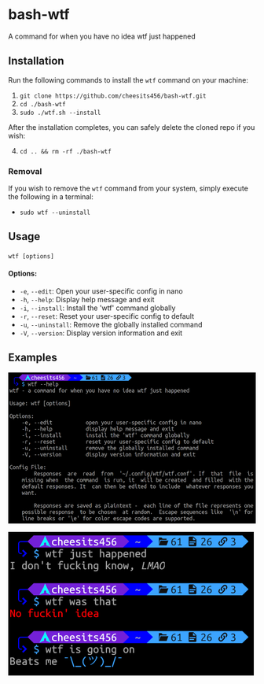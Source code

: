 # bash-wtf
A command for when you have no idea wtf just happened

## Installation

Run the following commands to install the `wtf` command on your machine:

1. `git clone https://github.com/cheesits456/bash-wtf.git`
2. `cd ./bash-wtf`
3. `sudo ./wtf.sh --install`

After the installation completes, you can safely delete the cloned repo if you wish:

4. `cd .. && rm -rf ./bash-wtf`

### Removal

If you wish to remove the `wtf` command from your system, simply execute the following in a terminal:

- `sudo wtf --uninstall`

## Usage

`wtf [options]`

#### Options:

- `-e`, `--edit`: Open your user-specific config in nano
- `-h`, `--help`: Display help message and exit
- `-i`, `--install`: Install the 'wtf' command globally
- `-r`, `--reset`: Reset your user-specific config to default
- `-u`, `--uninstall`: Remove the globally installed command
- `-V`, `--version`: Display version information and exit

## Examples

![Help Example][example-help]

![Command Example][example-cmd]


<!-- Links -->
[example-help]: https://github.com/cheesits456/bash-wtf/raw/readme-images/1.1.0_example-help.png
[example-cmd]: https://github.com/cheesits456/bash-wtf/raw/readme-images/1.1.0_example-cmd.png

